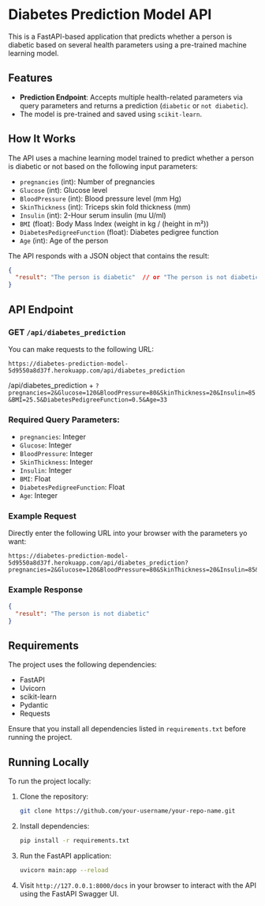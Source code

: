 # Diabetes Prediction Model API

This is a FastAPI-based application that predicts whether a person is diabetic based on several health parameters using a pre-trained machine learning model.

## Features

- **Prediction Endpoint**: Accepts multiple health-related parameters via query parameters and returns a prediction (`diabetic` or `not diabetic`).
- The model is pre-trained and saved using `scikit-learn`.

## How It Works

The API uses a machine learning model trained to predict whether a person is diabetic or not based on the following input parameters:

- `pregnancies` (int): Number of pregnancies
- `Glucose` (int): Glucose level
- `BloodPressure` (int): Blood pressure level (mm Hg)
- `SkinThickness` (int): Triceps skin fold thickness (mm)
- `Insulin` (int): 2-Hour serum insulin (mu U/ml)
- `BMI` (float): Body Mass Index (weight in kg / (height in m²))
- `DiabetesPedigreeFunction` (float): Diabetes pedigree function
- `Age` (int): Age of the person

The API responds with a JSON object that contains the result:
```json
{
  "result": "The person is diabetic"  // or "The person is not diabetic"
}
```

## API Endpoint

### **GET** `/api/diabetes_prediction`

You can make requests to the following URL:

```
https://diabetes-prediction-model-5d9550a8d37f.herokuapp.com/api/diabetes_prediction

```
/api/diabetes_prediction + ``` ?pregnancies=2&Glucose=120&BloodPressure=80&SkinThickness=20&Insulin=85&BMI=25.5&DiabetesPedigreeFunction=0.5&Age=33 ```

### Required Query Parameters:
- `pregnancies`: Integer
- `Glucose`: Integer
- `BloodPressure`: Integer
- `SkinThickness`: Integer
- `Insulin`: Integer
- `BMI`: Float
- `DiabetesPedigreeFunction`: Float
- `Age`: Integer

### Example Request

Directly enter the following URL into your browser with the parameters yo want:

```
https://diabetes-prediction-model-5d9550a8d37f.herokuapp.com/api/diabetes_prediction?pregnancies=2&Glucose=120&BloodPressure=80&SkinThickness=20&Insulin=85&BMI=25.5&DiabetesPedigreeFunction=0.5&Age=33
```

### Example Response

```json
{
  "result": "The person is not diabetic"
}
```

## Requirements

The project uses the following dependencies:

- FastAPI
- Uvicorn
- scikit-learn
- Pydantic
- Requests

Ensure that you install all dependencies listed in `requirements.txt` before running the project.

## Running Locally

To run the project locally:

1. Clone the repository:
   ```bash
   git clone https://github.com/your-username/your-repo-name.git
   ```

2. Install dependencies:
   ```bash
   pip install -r requirements.txt
   ```

3. Run the FastAPI application:
   ```bash
   uvicorn main:app --reload
   ```

4. Visit `http://127.0.0.1:8000/docs` in your browser to interact with the API using the FastAPI Swagger UI.
